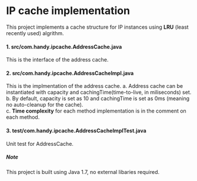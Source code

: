 # IP cache implementation

This project implements a cache structure for IP instances using **LRU** (least recently used) algrithm. 

#### 1. src/com.handy.ipcache.AddressCache.java
This is the interface of the address cache.

#### 2. src/com.handy.ipcache.AddressCacheImpl.java
This is the implmentation of the address cache.
a. Address cache can be instantiated with capacity and cachingTime(time-to-live, in miliseconds) set.  
b. By default, capacity is set as 10 and cachingTime is set as 0ms (meaning no auto-cleanup for the cache).  
c. **Time complexity** for each method implementation is in the comment on each method.

#### 3. test/com.handy.ipcache.AddressCacheImplTest.java
Unit test for AddressCache.


##### Note
This project is built using Java 1.7, no external libaries required.  
